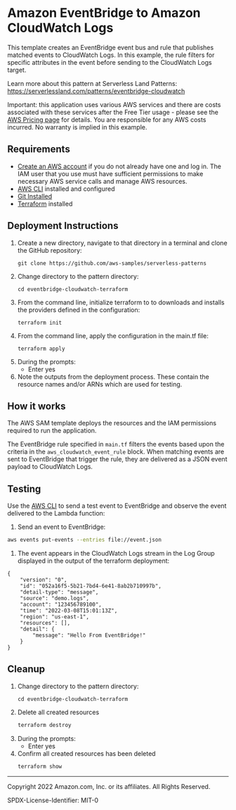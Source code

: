 # Amazon EventBridge to Amazon CloudWatch Logs

This template creates an EventBridge event bus and rule that publishes matched events to CloudWatch Logs. In this example, the rule filters for specific attributes in the event before sending to the CloudWatch Logs target.

Learn more about this pattern at Serverless Land Patterns: https://serverlessland.com/patterns/eventbridge-cloudwatch

Important: this application uses various AWS services and there are costs associated with these services after the Free Tier usage - please see the [AWS Pricing page](https://aws.amazon.com/pricing/) for details. You are responsible for any AWS costs incurred. No warranty is implied in this example.

## Requirements

* [Create an AWS account](https://portal.aws.amazon.com/gp/aws/developer/registration/index.html) if you do not already have one and log in. The IAM user that you use must have sufficient permissions to make necessary AWS service calls and manage AWS resources.
* [AWS CLI](https://docs.aws.amazon.com/cli/latest/userguide/install-cliv2.html) installed and configured
* [Git Installed](https://git-scm.com/book/en/v2/Getting-Started-Installing-Git)
* [Terraform](https://learn.hashicorp.com/tutorials/terraform/install-cli?in=terraform/aws-get-started) installed

## Deployment Instructions

1. Create a new directory, navigate to that directory in a terminal and clone the GitHub repository:
    ``` 
    git clone https://github.com/aws-samples/serverless-patterns
    ```
1. Change directory to the pattern directory:
    ```
    cd eventbridge-cloudwatch-terraform
    ```
1. From the command line, initialize terraform to  to downloads and installs the providers defined in the configuration:
    ```
    terraform init
    ```
1. From the command line, apply the configuration in the main.tf file:
    ```
    terraform apply
    ```
1. During the prompts:
    * Enter yes
1. Note the outputs from the deployment process. These contain the resource names and/or ARNs which are used for testing.

## How it works

The AWS SAM template deploys the resources and the IAM permissions required to run the application.

The EventBridge rule specified in `main.tf` filters the events based upon the criteria in the `aws_cloudwatch_event_rule` block. When matching events are sent to EventBridge that trigger the rule, they are delivered as a JSON event payload to CloudWatch Logs.

## Testing

Use the [AWS CLI](https://aws.amazon.com/cli/) to send a test event to EventBridge and observe the event delivered to the Lambda function:

1. Send an event to EventBridge:

```bash
aws events put-events --entries file://event.json
```

1. The event appears in the CloudWatch Logs stream in the Log Group displayed in the output of the terraform deployment:

```
{
    "version": "0",
    "id": "052a16f5-5b21-7bd4-6e41-8ab2b710997b",
    "detail-type": "message",
    "source": "demo.logs",
    "account": "123456789100",
    "time": "2022-03-08T15:01:13Z",
    "region": "us-east-1",
    "resources": [],
    "detail": {
        "message": "Hello From EventBridge!"
    }
}
```

## Cleanup
 
1. Change directory to the pattern directory:
    ```
    cd eventbridge-cloudwatch-terraform
    ```
1. Delete all created resources
    ```bash
    terraform destroy
    ```
1. During the prompts:
    * Enter yes
1. Confirm all created resources has been deleted
    ```bash
    terraform show
    ```
----
Copyright 2022 Amazon.com, Inc. or its affiliates. All Rights Reserved.

SPDX-License-Identifier: MIT-0
